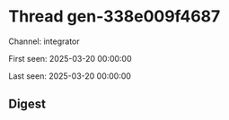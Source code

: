 # Thread gen-338e009f4687
Channel: integrator

First seen: 2025-03-20 00:00:00

Last seen: 2025-03-20 00:00:00

## Digest


